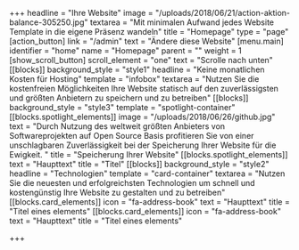 +++
headline = "Ihre Website"
image = "/uploads/2018/06/21/action-aktion-balance-305250.jpg"
textarea = "Mit minimalen Aufwand jedes Website Template in die eigene Präsenz wandeln"
title = "Homepage"
type = "page"
[action_button]
link = "/admin"
text = "Ändere diese Website"
[menu.main]
identifier = "home"
name = "Homepage"
parent = ""
weight = 1
[show_scroll_button]
scroll_element = "one"
text = "Scrolle nach unten"
[[blocks]]
background_style = "style1"
headline = "Keine monatlichen Kosten für Hosting"
template = "infobox"
textarea = "Nutzen Sie die kostenfreien Möglichkeiten Ihre Website statisch auf den zuverlässigsten und größten Anbietern zu speichern und zu betreiben"
[[blocks]]
background_style = "style3"
template = "spotlight-container"
[[blocks.spotlight_elements]]
image = "/uploads/2018/06/26/github.jpg"
text = "Durch Nutzung des weltweit größten Anbieters von Softwareprojekten auf Open Source Basis profitieren Sie von einer unschlagbaren Zuverlässigkeit bei der Speicherung Ihrer Website für die Ewigkeit. "
title = "Speicherung Ihrer Website"
[[blocks.spotlight_elements]]
text = "Haupttext"
title = "Titel"
[[blocks]]
background_style = "style2"
headline = "Technologien"
template = "card-container"
textarea = "Nutzen Sie die neuesten und erfolgreichsten Technologien um schnell und kostengünstig Ihre Website zu gestalten und zu betreiben"
[[blocks.card_elements]]
icon = "fa-address-book"
text = "Haupttext"
title = "Titel eines elements"
[[blocks.card_elements]]
icon = "fa-address-book"
text = "Haupttext"
title = "Titel eines elements"

+++
